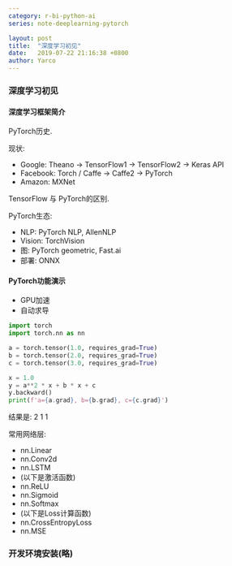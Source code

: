 ```yaml
---
category: r-bi-python-ai
series: note-deeplearning-pytorch

layout: post 
title:  "深度学习初见"
date:   2019-07-22 21:16:38 +0800
author: Yarco
---
```


### 深度学习初见
#### 深度学习框架简介
PyTorch历史.

现状:
* Google: Theano -> TensorFlow1 -> TensorFlow2 -> Keras API
* Facebook: Torch / Caffe -> Caffe2 -> PyTorch
* Amazon: MXNet

TensorFlow 与 PyTorch的区别.

PyTorch生态:
* NLP:  PyTorch NLP, AllenNLP
* Vision: TorchVision
* 图: PyTorch geometric, Fast.ai
* 部署: ONNX

#### PyTorch功能演示
* GPU加速
* 自动求导

```python
import torch
import torch.nn as nn

a = torch.tensor(1.0, requires_grad=True)
b = torch.tensor(2.0, requires_grad=True)
c = torch.tensor(3.0, requires_grad=True)

x = 1.0
y = a**2 * x + b * x + c
y.backward()
print(f'a={a.grad}, b={b.grad}, c={c.grad}')
```
结果是: 2 1 1

常用网络层:
* nn.Linear
* nn.Conv2d
* nn.LSTM
* (以下是激活函数)
* nn.ReLU
* nn.Sigmoid
* nn.Softmax
* (以下是Loss计算函数)
* nn.CrossEntropyLoss
* nn.MSE

### 开发环境安装(略)
